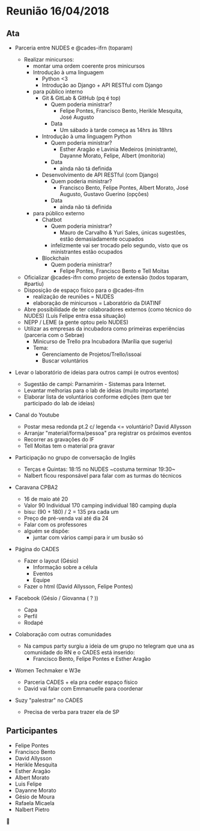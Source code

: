 # Reunião 16/04/2018

## Ata

* Parceria entre NUDES e @cades-ifrn  (toparam)
  * Realizar minicursos: 
    * montar uma ordem coerente pros minicursos
    * Introdução à uma linguagem
      * Python <3
      * Introdução ao Django + API RESTful com Django
    * para público interno
      * Git & GitLab & GitHub (pq é top)
        * Quem poderia ministrar?
          * Felipe Pontes, Francisco Bento, Herikle Mesquita, José Augusto
        * Data
          * Um sábado à tarde começa as 14hrs às 18hrs
      * Introdução à uma linguagem Python
        * Quem poderia ministrar?
          * Esther Aragão e Lavinia Medeiros (ministrante), Dayanne Morato, Felipe, Albert (monitoria)
        * Data
          * ainda não tá definida
      * Desenvolvimento de API RESTful (com Django)
        * Quem poderia ministrar?
          * Francisco Bento, Felipe Pontes, Albert Morato, José Augusto, Gustavo Guerino (opções)
        * Data
          * ainda não tá definida
    * para público externo
      * Chatbot
        * Quem poderia ministrar?
          * Mauro de Carvalho & Yuri Sales, únicas sugestões, estão demasiadamente ocupados
        * infelizmente vai ser trocado pelo segundo, visto que os ministrantes estão ocupados
      * Blockchain
        * Quem poderia ministrar?
          * Felipe Pontes, Francisco Bento e Tell Moitas
  * Oficializar @cades-ifrn como projeto de extensão (todos toparam, #partiu)
  * Disposição de espaço fisico para o @cades-ifrn 
    * realização de reuniões = NUDES
    * elaboração de minicursos = Laboratório da DIATINF
  * Abre possibilidade de ter colaboradores externos (como técnico do NUDES) (Luís Felipe entra essa situação)
  * NEPP / LEME (a gente optou pelo NUDES)
  * Utilizar as empresas da incubadora como primeiras experiências (parceria com o Sebrae)
    * Minicurso de Trello pra Incubadora (Marília que sugeriu)
    * Tema:
      * Gerenciamento de Projetos/Trello/issoaí
      * Buscar voluntários
 
* Levar o laboratório de ideias para outros campi (e outros eventos)   
  * Sugestão de campi: Parnamirim - Sistemas para Internet. 
  * Levantar melhorias para o lab de ideias (muito importante)
  * Elaborar lista de voluntários conforme edições (tem que ter participado do lab de ideias)
* Canal do Youtube
  * Postar mesa redonda pt.2 c/ legenda <= voluntário? David Allysson
  * Arranjar "material/forma/pessoa" pra registrar os próximos eventos
  * Recorrer as gravações do IF
  * Tell Moitas tem o material pra gravar
* Participação no grupo de conversação de Inglês 
  * Terças e Quintas: 18:15 no NUDES ~costuma terminar 19:30~
  * Nalbert ficou responsável para falar com as turmas do técnicos
* Caravana CPBA2
  * 16 de maio até 20
  * Valor 90 Individual 170 camping individual 180 camping dupla
  * bisu: (90 + 180) / 2 = 135 pra cada um
  * Preço de pré-venda vai até dia 24
  * Falar com os professores
  * alguém se dispõe:
    * juntar com vários campi para ir um busão só
* Página do CADES
  * Fazer o layout (Gésio)
    * Informação sobre a célula
    * Eventos
    * Equipe
  * Fazer o html (David Allysson, Felipe Pontes)
* Facebook (Gésio / Giovanna ( ? ))
  * Capa
  * Perfil
  * Rodapé
* Colaboração com outras comunidades
  * Na campus party surgiu a ideia de um grupo no telegram que una as comunidade do RN e o CADES está inserido:
    * Francisco Bento, Felipe Pontes e Esther Aragão
* Women Techmaker e W3e
  * Parceria CADES + ela pra ceder espaço físico
  * David vai falar com Emmanuelle para coordenar
* Suzy "palestrar" no CADES
  * Precisa de verba para trazer ela de SP

## Participantes

* Felipe Pontes
* Francisco Bento
* David Allysson
* Herikle Mesquita
* Esther Aragão
* Albert Morato
* Luis Felipe
* Dayanne Morato
* Gésio de Moura
* Rafaela Micaela
* Nalbert Pietro

:tada:
